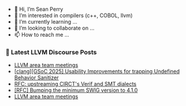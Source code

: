 - 👋 Hi, I’m Sean Perry
- 👀 I’m interested in compilers (c++, COBOL, llvm)
- 🌱 I’m currently learning ...
- 💞️ I’m looking to collaborate on ...
- 📫 How to reach me ...

<!---
s66perry/s66perry is a ✨ special ✨ repository because its `README.md` (this file) appears on your GitHub profile.
You can click the Preview link to take a look at your changes.
--->
### 📕 Latest LLVM Discourse Posts

<!-- DISCOURSE-LLVM:START -->
- [LLVM area team meetings](https://discourse.llvm.org/t/llvm-area-team-meetings/85368#post_3)
- [[clang][GSoC 2025] Usability Improvements for trapping Undefined Behavior Sanitizer](https://discourse.llvm.org/t/clang-gsoc-2025-usability-improvements-for-trapping-undefined-behavior-sanitizer/84568#post_17)
- [RFC: upstreaming CIRCT&#39;s Verif and SMT dialects](https://discourse.llvm.org/t/rfc-upstreaming-circts-verif-and-smt-dialects/85299#post_11)
- [[RFC] Bumping the minimum SWIG version to 4.1.0](https://discourse.llvm.org/t/rfc-bumping-the-minimum-swig-version-to-4-1-0/85377#post_2)
- [LLVM area team meetings](https://discourse.llvm.org/t/llvm-area-team-meetings/85368#post_2)
<!-- DISCOURSE-LLVM:END -->
